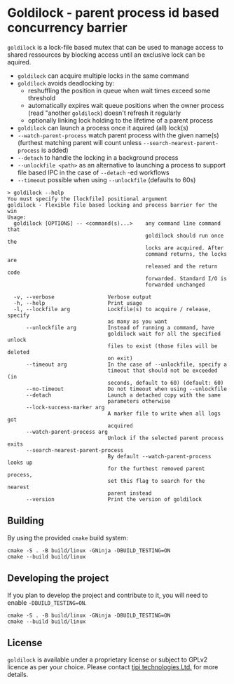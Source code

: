 Goldilock - parent process id based concurrency barrier
=======================================================

`goldilock` is a lock-file based mutex that can be used to manage access to shared ressources by blocking access until an exclusive lock can be aquired.

- `goldilock` can acquire multiple locks in the same command
- `goldilock` avoids deadlocking by:
    - reshuffling the position in queue when wait times exceed some threshold
    - automatically expires wait queue positions when the owner process (read "another `goldilock`) doesn't refresh it regularly
    - optionally linking lock holding to the lifetime of a parent process
- `goldilock` can launch a process once it aquired (all) lock(s)
- `--watch-parent-process` watch parent process with the given name(s) (furthest matching parent will count unless `--search-nearest-parent-process` is added)
- `--detach` to handle the locking in a background process
- `--unlockfile <path>` as an alternative to launching a process to support file based IPC in the case of `--detach` -ed workflows
- `--timeout` possible when using `--unlockfile` (defaults to 60s)


```help
> goldilock --help                 
You must specify the [lockfile] positional argument
goldilock - flexible file based locking and process barrier for the win
Usage:
  goldilock [OPTIONS] -- <command(s)...>    any command line command that
                                            goldilock should run once the 
                                            locks are acquired. After 
                                            command returns, the locks are
                                            released and the return code
                                            forwarded. Standard I/O is 
                                            forwarded unchanged

  -v, --verbose                 Verbose output
  -h, --help                    Print usage
  -l, --lockfile arg            Lockfile(s) to acquire / release, specify 
                                as many as you want
      --unlockfile arg          Instead of running a command, have 
                                goldilock wait for all the specified unlock 
                                files to exist (those files will be deleted 
                                on exit)
      --timeout arg             In the case of --unlockfile, specify a 
                                timeout that should not be exceeded (in 
                                seconds, default to 60) (default: 60)
      --no-timeout              Do not timeout when using --unlockfile
      --detach                  Launch a detached copy with the same 
                                parameters otherwise
      --lock-success-marker arg
                                A marker file to write when all logs got 
                                acquired
      --watch-parent-process arg
                                Unlock if the selected parent process exits
      --search-nearest-parent-process
                                By default --watch-parent-process looks up 
                                for the furthest removed parent process, 
                                set this flag to search for the nearest 
                                parent instead
      --version                 Print the version of goldilock
```

Building
--------

By using the provided `cmake` build system:

```shell
cmake -S . -B build/linux -GNinja -DBUILD_TESTING=ON
cmake --build build/linux
```

Developing the project
--------
If you plan to develop the project and contribute to it, you will need to enable `-DBUILD_TESTING=ON`.

```shell
cmake -S . -B build/linux -GNinja -DBUILD_TESTING=ON
cmake --build build/linux
```

License
-------

`goldilock` is available under a proprietary license or subject to GPLv2 licence as per your choice. Please contact [tipi technologies Ltd.](https://tipi.build/) for more details.
